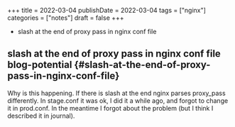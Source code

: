 +++
title = 2022-03-04
publishDate = 2022-03-04
tags = ["nginx"]
categories = ["notes"]
draft = false
+++

-   slash at the end of proxy pass in nginx conf file

<!--more-->


## slash at the end of proxy pass in nginx conf file <span class="tag"><span class="blog_potential">blog-potential</span></span> {#slash-at-the-end-of-proxy-pass-in-nginx-conf-file}

Why is this happening.
If there is slash at the end nginx parses proxy_pass differently.
In stage.conf it was ok, I did it a while ago, and forgot to change it in prod.conf.
In the meantime I forgot about the problem (but I think I described it in journal).